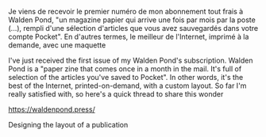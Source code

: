Je viens de recevoir le premier numéro de mon abonnement tout frais à Walden Pond, "un magazine papier qui arrive une fois par mois par la poste (...), rempli d'une sélection d'articles que vous avez sauvegardés dans votre compte Pocket". En d'autres termes, le meilleur de l'Internet, imprimé à la demande, avec une maquette 


I've just received the first issue of my Walden Pond's subscription. Walden Pond is a "paper zine that comes once in a month in the mail. It's full of selection of the articles you've saved to Pocket". In other words, it's the best of the Internet, printed-on-demand, with a custom layout. 
So far I'm really satisfied with, so here's a quick thread to share this wonder 

https://waldenpond.press/


Designing the layout of a publication